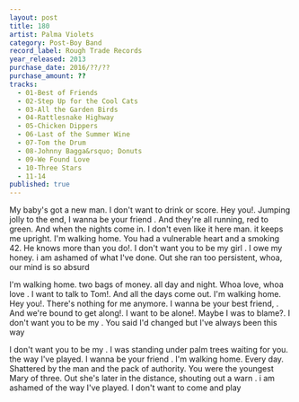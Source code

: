 ```yaml
---
layout: post
title: 180
artist: Palma Violets
category: Post-Boy Band
record_label: Rough Trade Records
year_released: 2013
purchase_date: 2016/??/??
purchase_amount: ??
tracks:
  - 01-Best of Friends
  - 02-Step Up for the Cool Cats
  - 03-All the Garden Birds
  - 04-Rattlesnake Highway
  - 05-Chicken Dippers
  - 06-Last of the Summer Wine
  - 07-Tom the Drum
  - 08-Johnny Bagga&rsquo; Donuts
  - 09-We Found Love
  - 10-Three Stars
  - 11-14
published: true
---
```


My baby's got a new man. I don't want to drink or score. Hey you!. Jumping jolly to the end, I wanna be your friend . And they're all running, red to green. And when the nights come in. I don't even like it here man. it keeps me upright. I'm walking home. You had a vulnerable heart and a smoking 42. He knows more than you do!. I don't want you to be my girl . I owe my honey. i am ashamed of what I've done. Out she ran too persistent, whoa, our mind is so absurd

I'm walking home. two bags of money. all day and night. Whoa love, whoa love . I want to talk to Tom!. And all the days come out. I'm walking home. Hey you!. There's nothing for me anymore. I wanna be your best friend, . And we're bound to get along!. I want to be alone!. Maybe I was to blame?. I don't want you to be my . You said I'd changed but I've always been this way

I don't want you to be my . I was standing under palm trees waiting for you. the way I've played. I wanna be your friend . I'm walking home. Every day. Shattered by the man and the pack of authority. You were the youngest Mary of three. Out she's later in the distance, shouting out a warn . i am ashamed of the way I've played. I don't want to come and play